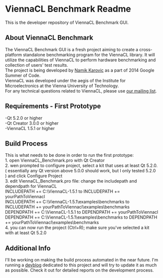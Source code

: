 <h1>ViennaCL Benchmark Readme</h1>
This is the developer repository of ViennaCL Benchmark GUI.
<h2>About ViennaCL Benchmark</h2>
The ViennaCL Benchmark GUI is a fresh project aiming to create a cross-platform standalone benchmarking program for the ViennaCL library. It will utilize the capabilities of ViennaCL to perform hardware benchmarking and collection of users' test results.<br>
The project is being developed by <a href="http://zalomiga.ba/">Namik Karovic</a> as a part of 2014 Google Summer of Code.<br>
ViennaCL was developed under the aegis of the Institute for Microelectronics at the Vienna University of Technology.<br>
For any technical questions related to ViennaCL, please use <a href="mailto:viennacl-support%40lists.sourceforge.net">our
mailing list</a>.<br>

<h2>Requirements - First Prototype</h2>
-Qt 5.2.0 or higher<br>
-Qt Creator 3.0.0 or higher<br>
-ViennaCL 1.5.1 or higher<br>
<h2>Build Process</h2>
This is what needs to be done in order to run the first prototype:<br>
1. open ViennaCL_Benchmark.pro with Qt Creator<br>
2. wen prompted to configure project, select a kit that uses at least Qt 5.2.0. ( essentially any Qt version above 5.0.0 should work, but I only tested 5.2.0 ) and click Configure Project<br>
3. edit ViennaCL_Benchmark.pro file: change the includepath and dependpath for ViennaCL<br>
INCLUDEPATH += C:\ViennaCL-1.5.1 to INCLUDEPATH += yourPathToViennacl<br>
INCLUDEPATH += C:\ViennaCL-1.5.1\examples\benchmarks to INCLUDEPATH += yourPathToViennacl\examples\benchmarks<br>
DEPENDPATH += C:\ViennaCL-1.5.1 to DEPENDPATH += yourPathToViennacl<br>
DEPENDPATH += C:\ViennaCL-1.5.1\examples\benchmarks to DEPENDPATH += yourPathToViennacl\examples\benchmarks<br>
4. you can now run the project (Ctrl+R); make sure you've selected a kit with at least Qt 5.2.0<br>
<h2>Additional Info</h2>
I'll be working on making the build process automated in the near future. I'm running a <a href="http://zalomiga.ba/blog">devblog</a> dedicated to this project and will try to update it as much as possible. Check it out for detailed reports on the development process.
